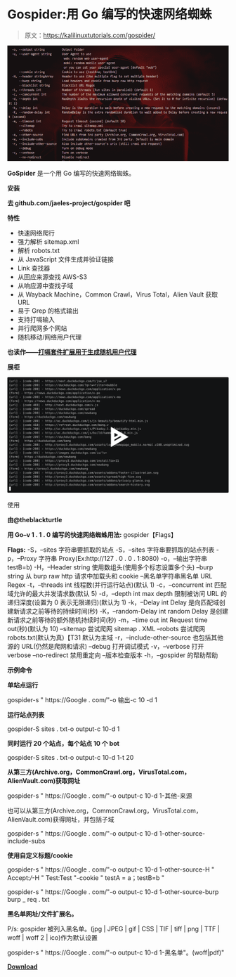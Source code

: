 # Gospider:用 Go 编写的快速网络蜘蛛

> 原文：<https://kalilinuxtutorials.com/gospider/>

[![Gospider : Fast Web Spider Written In Go](img//e900c6660d8b01ceffdc873a88c38d0f.png "Gospider : Fast Web Spider Written In Go")](https://1.bp.blogspot.com/-_Psx9ltctHc/Xk1g2obdyzI/AAAAAAAAFBw/tu0FRP2e1QM-td02fszYidWy9OYN6nnGACLcBGAsYHQ/s1600/GoSpider%25281%2529.png)

**GoSpider** 是一个用 Go 编写的快速网络蜘蛛。

**安装**

**去 github.com/jaeles-project/gospider 吧**

**特性**

*   快速网络爬行
*   强力解析 sitemap.xml
*   解析 robots.txt
*   从 JavaScript 文件生成并验证链接
*   Link 查找器
*   从回应来源查找 AWS-S3
*   从响应源中查找子域
*   从 Wayback Machine，Common Crawl，Virus Total，Alien Vault 获取 URL
*   易于 Grep 的格式输出
*   支持打嗝输入
*   并行爬网多个网站
*   随机移动/网络用户代理

**也读作——[打嗝套件扩展用于生成随机用户代理](https://kalilinuxtutorials.com/burp-suite-extension/)**

**展柜**

[![](img//1d8925ce3b90863189aadde34921e86b.png)](https://asciinema.org/a/301827)

使用

**由@theblackturtle**

**用 Go–v 1 . 1 . 0 编写的快速网络蜘蛛用法:**
gospider【Flags】

**Flags:**
-S，–sites 字符串要抓取的站点
-S，–sites 字符串要抓取的站点列表
-p，–Proxy 字符串 Proxy(Ex:http://127 . 0 . 0 . 1:8080)
-o，–输出字符串 testB=b)
-H，–Header string 使用数组头(使用多个标志设置多个头)
–burp string 从 burp raw http 请求中加载头和 cookie
–黑名单字符串黑名单 URL Regex
-t，–threads int 线程数(并行运行站点)(默认 1)
-c，–concurrent int 匹配域允许的最大并发请求数(默认 5)
-d，–depth int max depth 限制被访问 URL 的递归深度(设置为 0 表示无限递归)(默认为 1)
-k，–Delay int Delay 是向匹配域创建新请求之前等待的持续时间(秒)
-K，–random-Delay int random Delay 是创建新请求之前等待的额外随机持续时间(秒)
-m，–time out int Request time out(秒)(默认为 10)
–sitemap 尝试爬网 sitemap . XML
–robots 尝试爬网 robots.txt(默认为真)【T31 默认为主域
-r，–include-other-source 也包括其他源的 URL(仍然是爬网和请求)
–debug 打开调试模式
-v，–verbose 打开 verbose
–no-redirect 禁用重定向
–版本检查版本
-h，–gospider 的帮助帮助

**示例命令**

**单站点运行**

gospider-s " https://Google . com/"-o 输出-c 10 -d 1

**运行站点列表**

gospider-S sites . txt-o output-c 10-d 1

**同时运行 20 个站点，每个站点 10 个 bot**

gospider-S sites . txt-o output-c 10-d 1-t 20

**从第三方(Archive.org，CommonCrawl.org，VirusTotal.com，AlienVault.com)获取网址**

gospider-s " https://Google . com/"-o output-c 10-d 1-其他-来源

也可以从第三方(Archive.org，CommonCrawl.org，VirusTotal.com，AlienVault.com)获得网址，并包括子域

gospider-s " https://Google . com/"-o output-c 10-d 1-other-source-include-subs

**使用自定义标题/cookie**

gospider-s " https://Google . com/"-o output-c 10-d 1-other-source-H " Accept:*/*-H " Test:Test "-cookie " testA = a；testB=b "

gospider-s " https://Google . com/"-o output-c 10-d 1-other-source-burp burp _ req . txt

**黑名单网址/文件扩展名。**

P/s: gospider 被列入黑名单。(jpg | JPEG | gif | CSS | TIF | tiff | png | TTF | woff | woff 2 | ico)作为默认设置

gospider-s " https://Google . com/"-o output-c 10-d 1-黑名单"。(woff|pdf)"

[**Download**](https://github.com/jaeles-project/gospider)